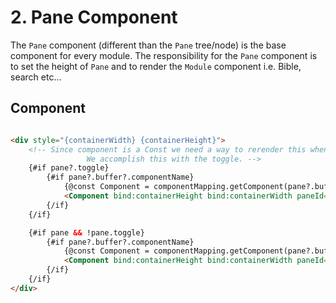 # 2. Pane Component
The `Pane` component (different than the `Pane` tree/node) is the base component for every module. The responsibility for the `Pane` component is to set the height of `Pane` and to render the `Module` component i.e. Bible, search etc...


## Component

```html

<div style="{containerWidth} {containerHeight}">
	<!-- Since component is a Const we need a way to rerender this when the component changes. 
			     We accomplish this with the toggle. -->
	{#if pane?.toggle}
		{#if pane?.buffer?.componentName}
			{@const Component = componentMapping.getComponent(pane?.buffer?.componentName)}
			<Component bind:containerHeight bind:containerWidth paneId={pane.id}></Component>
		{/if}
	{/if}

	{#if pane && !pane.toggle}
		{#if pane?.buffer?.componentName}
			{@const Component = componentMapping.getComponent(pane?.buffer?.componentName)}
			<Component bind:containerHeight bind:containerWidth paneId={pane.id}></Component>
		{/if}
	{/if}
</div>
```